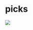 # picks

![](https://circleci.com/gh/bkspace/serverless-es6-webpack-circle-boilerplate.png?circle-token=:circle-token)
